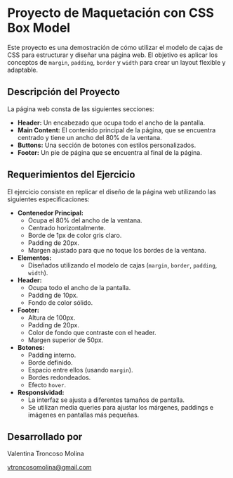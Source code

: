 # Proyecto de Maquetación con CSS Box Model

Este proyecto es una demostración de cómo utilizar el modelo de cajas de CSS para estructurar y diseñar una página web. El objetivo es aplicar los conceptos de `margin`, `padding`, `border` y `width` para crear un layout flexible y adaptable.

## Descripción del Proyecto

La página web consta de las siguientes secciones:

- **Header:** Un encabezado que ocupa todo el ancho de la pantalla.
- **Main Content:** El contenido principal de la página, que se encuentra centrado y tiene un ancho del 80% de la ventana.
- **Buttons:** Una sección de botones con estilos personalizados.
- **Footer:** Un pie de página que se encuentra al final de la página.

## Requerimientos del Ejercicio

El ejercicio consiste en replicar el diseño de la página web utilizando las siguientes especificaciones:

- **Contenedor Principal:**
  - Ocupa el 80% del ancho de la ventana.
  - Centrado horizontalmente.
  - Borde de 1px de color gris claro.
  - Padding de 20px.
  - Margen ajustado para que no toque los bordes de la ventana.
- **Elementos:**
  - Diseñados utilizando el modelo de cajas (`margin`, `border`, `padding`, `width`).
- **Header:**
  - Ocupa todo el ancho de la pantalla.
  - Padding de 10px.
  - Fondo de color sólido.
- **Footer:**
  - Altura de 100px.
  - Padding de 20px.
  - Color de fondo que contraste con el header.
  - Margen superior de 50px.
- **Botones:**
  - Padding interno.
  - Borde definido.
  - Espacio entre ellos (usando `margin`).
  - Bordes redondeados.
  - Efecto `hover`.
- **Responsividad:**
  - La interfaz se ajusta a diferentes tamaños de pantalla.
  - Se utilizan media queries para ajustar los márgenes, paddings e imágenes en pantallas más pequeñas.

## Desarrollado por

Valentina Troncoso Molina

vtroncosomolina@gmail.com

